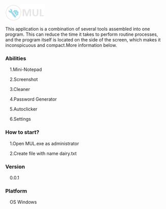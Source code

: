 <img src="imgs/icon.png">
<p>This application is a combination of several tools assembled into one program. This can reduce the time it takes to perform routine processes, and the program itself is located on the side of the screen, which makes it inconspicuous and compact.More information below.</p>
<h3>Abilities</h3>
<p>&#8195;1.Mini-Notepad</p>
<p>&#8195;2.Screenshot</p>
<p>&#8195;3.Cleaner</p>
<p>&#8195;4.Password Generator</p>
<p>&#8195;5.Autoclicker</p>
<p>&#8195;6.Settings</p>
<h3>How to start?</h3>
<p>&#8195;1.Open MUL.exe as administrator</p>
<p>&#8195;2.Create file with name dairy.txt</p>
<h3>Version</h3>
<p>&#8195;0.0.1</p>
<h3>Platform</h3>
<p>&#8195;OS Windows</p>
